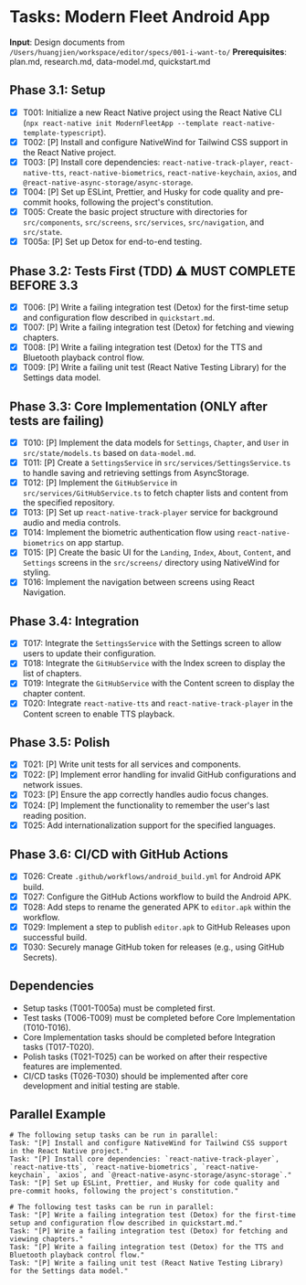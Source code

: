 # Tasks: Modern Fleet Android App

**Input**: Design documents from `/Users/huangjien/workspace/editor/specs/001-i-want-to/`
**Prerequisites**: plan.md, research.md, data-model.md, quickstart.md

## Phase 3.1: Setup
- [x] T001: Initialize a new React Native project using the React Native CLI (`npx react-native init ModernFleetApp --template react-native-template-typescript`).
- [x] T002: [P] Install and configure NativeWind for Tailwind CSS support in the React Native project.
- [x] T003: [P] Install core dependencies: `react-native-track-player`, `react-native-tts`, `react-native-biometrics`, `react-native-keychain`, `axios`, and `@react-native-async-storage/async-storage`.
- [x] T004: [P] Set up ESLint, Prettier, and Husky for code quality and pre-commit hooks, following the project's constitution.
- [x] T005: Create the basic project structure with directories for `src/components`, `src/screens`, `src/services`, `src/navigation`, and `src/state`.
- [x] T005a: [P] Set up Detox for end-to-end testing.

## Phase 3.2: Tests First (TDD) ⚠️ MUST COMPLETE BEFORE 3.3
- [x] T006: [P] Write a failing integration test (Detox) for the first-time setup and configuration flow described in `quickstart.md`.
- [x] T007: [P] Write a failing integration test (Detox) for fetching and viewing chapters.
- [x] T008: [P] Write a failing integration test (Detox) for the TTS and Bluetooth playback control flow.
- [x] T009: [P] Write a failing unit test (React Native Testing Library) for the Settings data model.

## Phase 3.3: Core Implementation (ONLY after tests are failing)
- [x] T010: [P] Implement the data models for `Settings`, `Chapter`, and `User` in `src/state/models.ts` based on `data-model.md`.
- [x] T011: [P] Create a `SettingsService` in `src/services/SettingsService.ts` to handle saving and retrieving settings from AsyncStorage.
- [x] T012: [P] Implement the `GitHubService` in `src/services/GitHubService.ts` to fetch chapter lists and content from the specified repository.
- [x] T013: [P] Set up `react-native-track-player` service for background audio and media controls.
- [x] T014: Implement the biometric authentication flow using `react-native-biometrics` on app startup.
- [x] T015: [P] Create the basic UI for the `Landing`, `Index`, `About`, `Content`, and `Settings` screens in the `src/screens/` directory using NativeWind for styling.
- [x] T016: Implement the navigation between screens using React Navigation.

## Phase 3.4: Integration
- [x] T017: Integrate the `SettingsService` with the Settings screen to allow users to update their configuration.
- [x] T018: Integrate the `GitHubService` with the Index screen to display the list of chapters.
- [x] T019: Integrate the `GitHubService` with the Content screen to display the chapter content.
- [x] T020: Integrate `react-native-tts` and `react-native-track-player` in the Content screen to enable TTS playback.

## Phase 3.5: Polish
- [x] T021: [P] Write unit tests for all services and components.
- [x] T022: [P] Implement error handling for invalid GitHub configurations and network issues.
- [x] T023: [P] Ensure the app correctly handles audio focus changes.
- [x] T024: [P] Implement the functionality to remember the user's last reading position.
- [x] T025: Add internationalization support for the specified languages.

## Phase 3.6: CI/CD with GitHub Actions
- [x] T026: Create `.github/workflows/android_build.yml` for Android APK build.
- [x] T027: Configure the GitHub Actions workflow to build the Android APK.
- [x] T028: Add steps to rename the generated APK to `editor.apk` within the workflow.
- [x] T029: Implement a step to publish `editor.apk` to GitHub Releases upon successful build.
- [x] T030: Securely manage GitHub token for releases (e.g., using GitHub Secrets).

## Dependencies
- Setup tasks (T001-T005a) must be completed first.
- Test tasks (T006-T009) must be completed before Core Implementation (T010-T016).
- Core Implementation tasks should be completed before Integration tasks (T017-T020).
- Polish tasks (T021-T025) can be worked on after their respective features are implemented.
- CI/CD tasks (T026-T030) should be implemented after core development and initial testing are stable.

## Parallel Example
```
# The following setup tasks can be run in parallel:
Task: "[P] Install and configure NativeWind for Tailwind CSS support in the React Native project."
Task: "[P] Install core dependencies: `react-native-track-player`, `react-native-tts`, `react-native-biometrics`, `react-native-keychain`, `axios`, and `@react-native-async-storage/async-storage`."
Task: "[P] Set up ESLint, Prettier, and Husky for code quality and pre-commit hooks, following the project's constitution."

# The following test tasks can be run in parallel:
Task: "[P] Write a failing integration test (Detox) for the first-time setup and configuration flow described in quickstart.md."
Task: "[P] Write a failing integration test (Detox) for fetching and viewing chapters."
Task: "[P] Write a failing integration test (Detox) for the TTS and Bluetooth playback control flow."
Task: "[P] Write a failing unit test (React Native Testing Library) for the Settings data model."
```